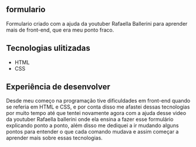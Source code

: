 ## formulario
Formulario criado com a ajuda da youtuber Rafaella Ballerini para aprender mais de front-end, que era meu ponto fraco.
##  Tecnologias ulitizadas
- HTML
- CSS
## Experiência de desenvolver
Desde meu começo na programação tive dificuldades em front-end quando se referia em HTML e CSS, e por conta disso me afastei dessas tecnologias por muito tempo até que tentei novamente agora com a ajuda desse video da youtuber Rafaella ballerini onde ela ensina a fazer esse formulário explicando ponto a ponto, além disso me dediquei a ir mudando alguns pontos para entender o que cada comando mudava e assim começar a aprender mais sobre essas tecnologias.

